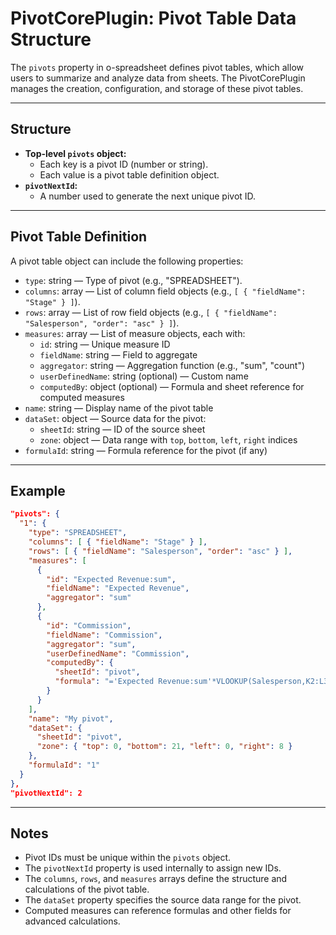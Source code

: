 # PivotCorePlugin: Pivot Table Data Structure

The `pivots` property in o-spreadsheet defines pivot tables, which allow users to summarize and analyze data from sheets. The PivotCorePlugin manages the creation, configuration, and storage of these pivot tables.

---

## Structure

- **Top-level `pivots` object:**
  - Each key is a pivot ID (number or string).
  - Each value is a pivot table definition object.
- **`pivotNextId`:**
  - A number used to generate the next unique pivot ID.

---

## Pivot Table Definition

A pivot table object can include the following properties:

- `type`: string — Type of pivot (e.g., "SPREADSHEET").
- `columns`: array — List of column field objects (e.g., `[ { "fieldName": "Stage" } ]`).
- `rows`: array — List of row field objects (e.g., `[ { "fieldName": "Salesperson", "order": "asc" } ]`).
- `measures`: array — List of measure objects, each with:
  - `id`: string — Unique measure ID
  - `fieldName`: string — Field to aggregate
  - `aggregator`: string — Aggregation function (e.g., "sum", "count")
  - `userDefinedName`: string (optional) — Custom name
  - `computedBy`: object (optional) — Formula and sheet reference for computed measures
- `name`: string — Display name of the pivot table
- `dataSet`: object — Source data for the pivot:
  - `sheetId`: string — ID of the source sheet
  - `zone`: object — Data range with `top`, `bottom`, `left`, `right` indices
- `formulaId`: string — Formula reference for the pivot (if any)

---

## Example

```json
"pivots": {
  "1": {
    "type": "SPREADSHEET",
    "columns": [ { "fieldName": "Stage" } ],
    "rows": [ { "fieldName": "Salesperson", "order": "asc" } ],
    "measures": [
      {
        "id": "Expected Revenue:sum",
        "fieldName": "Expected Revenue",
        "aggregator": "sum"
      },
      {
        "id": "Commission",
        "fieldName": "Commission",
        "aggregator": "sum",
        "userDefinedName": "Commission",
        "computedBy": {
          "sheetId": "pivot",
          "formula": "='Expected Revenue:sum'*VLOOKUP(Salesperson,K2:L3,2,0)"
        }
      }
    ],
    "name": "My pivot",
    "dataSet": {
      "sheetId": "pivot",
      "zone": { "top": 0, "bottom": 21, "left": 0, "right": 8 }
    },
    "formulaId": "1"
  }
},
"pivotNextId": 2
```

---

## Notes

- Pivot IDs must be unique within the `pivots` object.
- The `pivotNextId` property is used internally to assign new IDs.
- The `columns`, `rows`, and `measures` arrays define the structure and calculations of the pivot table.
- The `dataSet` property specifies the source data range for the pivot.
- Computed measures can reference formulas and other fields for advanced calculations.
